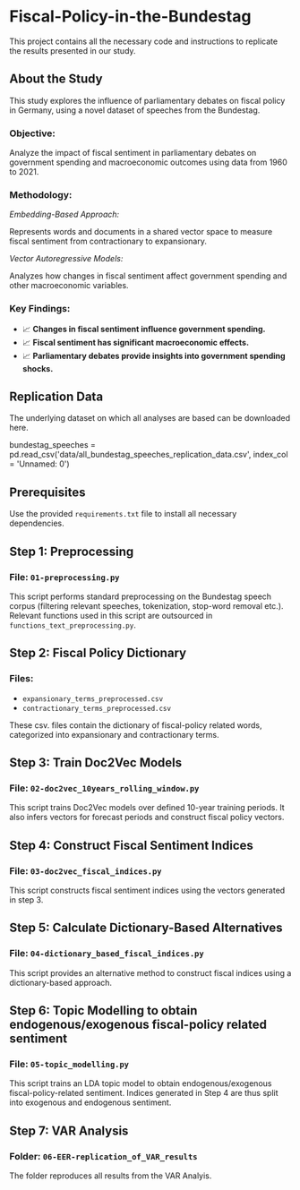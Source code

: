 # Fiscal-Policy-in-the-Bundestag

This project contains all the necessary code and instructions to replicate the results presented in our study.


## About the Study

This study explores the influence of parliamentary debates on fiscal policy in Germany, using a novel dataset of speeches from the Bundestag.


### Objective:

Analyze the impact of fiscal sentiment in parliamentary debates on government spending and macroeconomic outcomes using data from 1960 to 2021.

### Methodology:

*Embedding-Based Approach:*

Represents words and documents in a shared vector space to measure fiscal sentiment from contractionary to expansionary.


*Vector Autoregressive Models:*

Analyzes how changes in fiscal sentiment affect government spending and other macroeconomic variables.


### Key Findings:

- 📈 **Changes in fiscal sentiment influence government spending.**
- 📈 **Fiscal sentiment has significant macroeconomic effects.**
- 📈 **Parliamentary debates provide insights into government spending shocks.**

## Replication Data

The underlying dataset on which all analyses are based can be downloaded here.

bundestag_speeches = pd.read_csv('data/all_bundestag_speeches_replication_data.csv', index_col = 'Unnamed: 0')

## Prerequisites

Use the provided `requirements.txt` file to install all necessary dependencies.

## Step 1: Preprocessing
### File: `01-preprocessing.py`

This script performs standard preprocessing on the Bundestag speech corpus (filtering relevant speeches, tokenization, stop-word removal etc.). Relevant functions used in this script are outsourced in `functions_text_preprocessing.py`.

## Step 2: Fiscal Policy Dictionary

### Files:
- `expansionary_terms_preprocessed.csv`
- `contractionary_terms_preprocessed.csv`

These csv. files contain the dictionary of fiscal-policy related words, categorized into expansionary and contractionary terms.

## Step 3: Train Doc2Vec Models

### File: `02-doc2vec_10years_rolling_window.py`

This script trains Doc2Vec models over defined 10-year training periods. It also infers vectors for forecast periods and construct fiscal policy vectors.

## Step 4: Construct Fiscal Sentiment Indices

### File: `03-doc2vec_fiscal_indices.py`

This script constructs fiscal sentiment indices using the vectors generated in step 3.

## Step 5: Calculate Dictionary-Based Alternatives

### File: `04-dictionary_based_fiscal_indices.py`

This script provides an alternative method to construct fiscal indices using a dictionary-based approach.

## Step 6: Topic Modelling to obtain endogenous/exogenous fiscal-policy related sentiment

### File: `05-topic_modelling.py`
This script trains an LDA topic model to obtain endogenous/exogenous fiscal-policy-related sentiment. Indices generated in Step 4 are thus split into exogenous and endogenous sentiment.

## Step 7: VAR Analysis

### Folder: `06-EER-replication_of_VAR_results`
The folder reproduces all results from the VAR Analyis.


